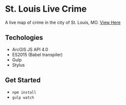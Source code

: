 # St. Louis Live Crime
A live map of crime in the city of St. Louis, MO. [View Here](http://gavinr.github.io/stl-live-crime/)

## Techologies

* ArcGIS JS API 4.0
* ES2015 (Babel transpiler)
* Gulp
* Stylus

## Get Started

* `npm install`
* `gulp watch`

